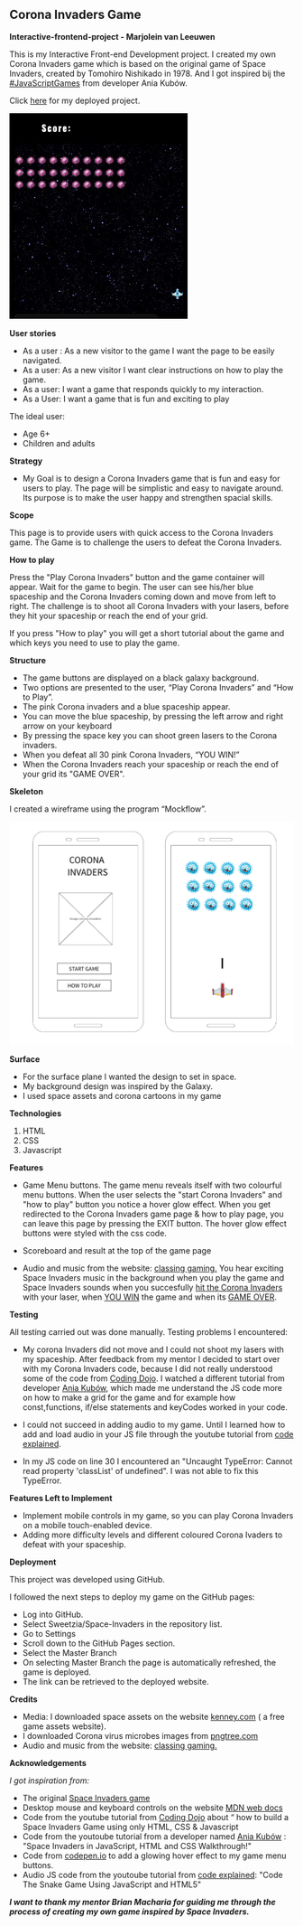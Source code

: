 Corona Invaders Game
---------------------------------------
**Interactive-frontend-project - Marjolein van Leeuwen**

This is my Interactive Front-end Development project. I created my own Corona Invaders game which is based on the original game of Space Invaders, created by Tomohiro Nishikado in 1978. 
And I got inspired bij the [#JavaScriptGames][0] from developer Ania Kubów. 

Click [here][DEMO] for my deployed project.

![SPACE INVADERS demo](assets/images/game.gif)

**User stories**

* As a user : As a new visitor to the game I want the page to be easily navigated.
* As a user: As a new visitor I want clear instructions on how to play the game.
* As a user: I want a game that responds quickly to my interaction.
* As a User: I want a game that is fun and exciting to play

The ideal user:
* Age 6+
* Children and adults


**Strategy**

* My Goal is to design a Corona Invaders game that is fun and easy for users to play. 
The page will be simplistic and easy to navigate around. Its purpose is to make the user happy and strengthen spacial skills.

**Scope**

This page is to provide users with quick access to the Corona Invaders game. The Game is to challenge the users to defeat the Corona Invaders.

**How to play**

Press the "Play Corona Invaders" button and the game container will appear. 
Wait for the game to begin. The user can see his/her blue spaceship and the Corona Invaders coming down and move from left to right.
The challenge is to shoot all Corona Invaders with your lasers, before they hit your spaceship or reach the end of your grid.

If you press "How to play" you will get a short tutorial about the game and which keys you need to use to play the game.

**Structure**

* The game buttons are displayed on a black galaxy background. 
* Two options are presented to the user, “Play Corona Invaders” and “How to Play”. 
* The pink Corona invaders and a blue spaceship appear. 
* You can move the blue spaceship, by pressing the left arrow and right arrow on your keyboard
* By pressing the space key you can shoot green lasers to the Corona invaders.
* When you defeat all 30 pink Corona Invaders, “YOU WIN!” 
* When the Corona Invaders reach your spaceship or reach the end of your grid its "GAME OVER".


**Skeleton** 

I created a wireframe using the program “Mockflow”. 

![Wireframe](assets/images/Mockup%20wireframe.png)

**Surface**

* For the surface plane I wanted the design to set in space. 
* My background design was inspired by the Galaxy.
* I used space assets and corona cartoons in my game

**Technologies**

1. HTML
2. CSS
3. Javascript

**Features**

* Game Menu buttons. The game menu reveals itself with two colourful menu buttons. When the user selects the "start Corona Invaders" and "how to play" button you notice a hover glow effect. 
When you get redirected to the Corona Invaders game page & how to play page, you can leave this page by pressing the EXIT button.
The hover glow effect buttons were styled with the css code. 

* Scoreboard and result at the top of the game page

* Audio and music from the website: [classing gaming.][a] You hear exciting Space Invaders music in the background when you play the game and Space Invaders sounds when you succesfully [hit the Corona Invaders][b] with your laser, when [YOU WIN][c] the game and when its [GAME OVER][d]. 

**Testing**

All testing carried out was done manually.
Testing problems I encountered:

* My corona Invaders did not move and I could not shoot my lasers with my spaceship. 
After feedback from my mentor I decided to start over with my Corona Invaders code, because I did not really understood some of the code from [Coding Dojo][5]. 
I watched a different tutorial from developer [Ania Kubów][0], which made me understand the JS code more on how to make a grid for the game and for example how const,functions, if/else statements and keyCodes worked in your code. 

* I could not succeed in adding audio to my game. Until I learned how to add and load audio in your JS file through the youtube tutorial from [code explained][8]. 

* In my JS code on line 30 I encountered an "Uncaught TypeError: Cannot read property 'classList' of undefined". I was not able to fix this TypeError. 

**Features Left to Implement**

* Implement mobile controls in my game, so you can play Corona Invaders on a mobile touch-enabled device.
* Adding more difficulty levels and different coloured Corona Ivaders to defeat with your spaceship.

**Deployment**

This project was developed using GitHub.

I followed the next steps to deploy my game on the GitHub pages:

* Log into GitHub.
* Select Sweetzia/Space-Invaders in the repository list.
* Go to Settings
* Scroll down to the GitHub Pages section.
* Select the Master Branch
* On selecting Master Branch the page is automatically refreshed, the game is deployed.
* The link can be retrieved to the deployed website.

**Credits**

* Media: I downloaded space assets on the website [kenney.com][1] ( a free game assets website).
* I downloaded Corona virus microbes images from [pngtree.com][2]
* Audio and music from the website: [classing gaming.][a]

**Acknowledgements**

*I got inspiration from:*
* The original [Space Invaders game][3]
* Desktop mouse and keyboard controls on the website [MDN web docs][4]
* Code from the youtube tutorial from [Coding Dojo][5] about “ how to build a Space Invaders Game using only HTML, CSS & Javascript
* Code from the youtoube tutorial from a developer named [Ania Kubów][6] : "Space Invaders in JavaScript, HTML and CSS Walkthrough!"
* Code from [codepen.io][7] to add a glowing hover effect to my game menu buttons.
* Audio JS code from the youtoube tutorial from [code explained][8]: "Code The Snake Game Using JavaScript and HTML5"

***I want to thank my mentor Brian Macharia for guiding me through the process of creating my own game inspired by Space Invaders.***


[a]: <https://www.classicgaming.cc/classics/space-invaders/sounds>
[b]: <https://www.classicgaming.cc/classics/space-invaders/sounds>
[c]: <https://instrumentalfx.co/kids-cheering-sound-effect/>
[d]: <https://www.classicgaming.cc/classics/space-invaders/sounds>

[DEMO]: <https://sweetzia.github.io/Corona-Invaders/index.html>
[0]: <https://www.youtube.com/channel/UC5DNytAJ6_FISueUfzZCVsw>
[1]: <https://kenney.nl/>
[2]: <https://pngtree.com/freepng/hand-drawn-cartoon-bacteria-virus-microbe-corona-virus-image_5334155.html>
[3]: <https://nl.wikipedia.org/wiki/Space_Invaders>
[4]: <https://developer.mozilla.org/en-US/docs/Games/Techniques/Control_mechanisms/Desktop_with_mouse_and_keyboard>
[5]: <https://www.youtube.com/watch?v=XmqAPQsc1n4&t=3465s>
[6]: <https://www.youtube.com/watch?v=kSt2_YZzCec>
[7]: <https://codepen.io/kocsten/pen/rggjXp>
[8]: <https://www.youtube.com/watch?v=9TcU2C1AACw>
